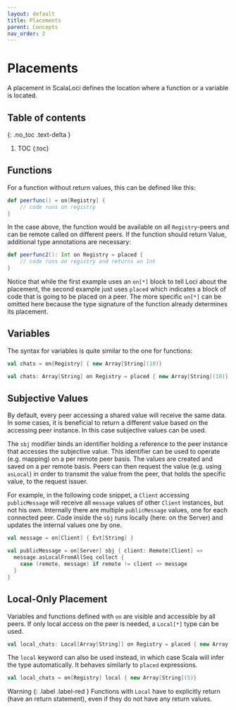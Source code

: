 ```yaml
---
layout: default
title: Placements
parent: Concepts
nav_order: 2
---
```

<h1>Placements</h1>
A placement in ScalaLoci defines the location where a function or a variable is located.

## Table of contents
{: .no_toc .text-delta }

1. TOC
{:toc}


## Functions
For a function without return values, this can be defined like this:
```scala
def peerfunc() = on[Registry] {
    // code runs on registry
}
```
In the case above, the function
would be available on all `Registry`-peers and can be remote called on different peers. 
If the function should return Value, additional type annotations are necessary:
```scala
def peerfunc2(): Int on Registry = placed {
    // code runs on registry and returns an Int
}
```

Notice that while the first example uses an `on[*]` block to tell Loci about the placement, the second example just uses `placed` which indicates a block of code that is going to be placed on a peer. The more specific `on[*]` can be omitted here because the type signature of the function already determines its placement.

## Variables
The syntax for variables is quite similar to the one for functions:

```scala
val chats = on[Registry] { new Array[String](10)}
```

```scala
val chats: Array[String] on Registry = placed { new Array[String](10)}
```

## Subjective Values
By default, every peer accessing a shared value will receive the same data. In some cases, it is beneficial to return a 
different value based on the accessing peer instance. In this case subjective values can be used.

The `sbj` modifier binds an identifier holding a reference to the peer instance that accesses the subjective value. 
This identifier can be used to operate (e.g. mapping) on a per remote peer basis. The values are created and saved
on a per remote basis. Peers can then request the value (e.g. using `asLocal`) in order to transmit the value from
the peer, that holds the specific value, to the request issuer. 

For example, in the following code snippet, a `Client` accessing `publicMessage` will receive all `message` values of 
other `Client` instances, but not his own. Internally there are multiple `publicMessage` values, one for each connected
peer. Code inside the `sbj` runs locally (here: on the Server) and updates the internal values one by one.

```scala
val message = on[Client] { Evt[String] }

val publicMessage = on[Server] sbj { client: Remote[Client] =>
  message.asLocalFromAllSeq collect {
    case (remote, message) if remote != client => message
  }
}
```

## Local-Only Placement
Variables and functions defined with `on` are visible and accessible by all peers. If only local access on the peer is needed, a `Local[*]` type can be used.
```scala
val local_chats: Local[Array[String]] on Registry = placed { new Array[String](5)}
```
The `local` keyword can also be used instead, in which case Scala will infer the type automatically. It behaves similarly to `placed` expressions.
```scala
val local_chats = on[Registry] local { new Array[String](5)}
```
<div class="code-example" markdown="1">

Warning
{: .label .label-red }
Functions with `Local` have to explicitly return (have an return statement), even if they do not have any return values.
</div>

